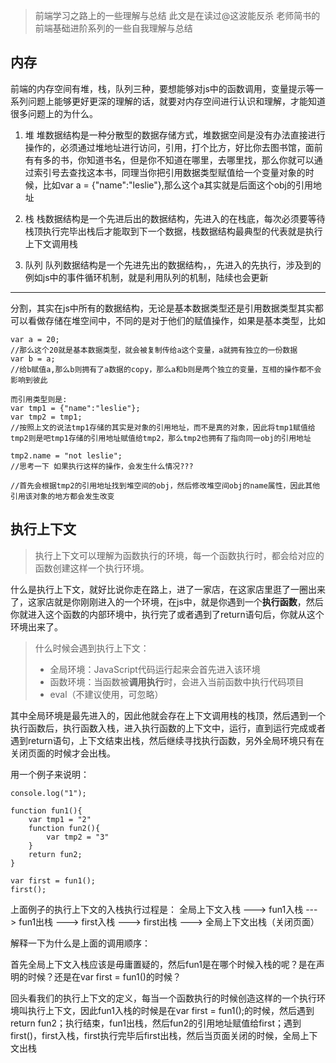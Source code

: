 > 前端学习之路上的一些理解与总结  此文是在读过@这波能反杀 老师简书的前端基础进阶系列的一些自我理解与总结


## 内存

前端的内存空间有堆，栈，队列三种，要想能够对js中的函数调用，变量提示等一系列问题上能够更好更深的理解的话，就要对内存空间进行认识和理解，才能知道很多问题上的为什么。

 1. 堆
    堆数据结构是一种分散型的数据存储方式，堆数据空间是没有办法直接进行操作的，必须通过堆地址进行访问，引用，打个比方，好比你去图书馆，面前有有多的书，你知道书名，但是你不知道在哪里，去哪里找，那么你就可以通过索引号去查找这本书，同理当你把引用数据类型赋值给一个变量对象的时候，比如var a = {"name":"leslie"},那么这个a其实就是后面这个obj的引用地址
    
 2. 栈
    栈数据结构是一个先进后出的数据结构，先进入的在栈底，每次必须要等待栈顶执行完毕出栈后才能取到下一个数据，栈数据结构最典型的代表就是执行上下文调用栈
    
 3. 队列
    队列数据结构是一个先进先出的数据结构，，先进入的先执行，涉及到的例如js中的事件循环机制，就是利用队列的机制，陆续也会更新
    
    


----------

分割，其实在js中所有的数据结构，无论是基本数据类型还是引用数据类型其实都可以看做存储在堆空间中，不同的是对于他们的赋值操作，如果是基本类型，比如 

```
var a = 20;
//那么这个20就是基本数据类型，就会被复制传给a这个变量，a就拥有独立的一份数据
var b = a;
//给b赋值a,那么b则拥有了a数据的copy，那么a和b则是两个独立的变量，互相的操作都不会影响到彼此

而引用类型则是:
var tmp1 = {"name":"leslie"};
var tmp2 = tmp1;
//按照上文的说法tmp1存储的其实是对象的引用地址，而不是真的对象，因此将tmp1赋值给tmp2则是吧tmp1存储的引用地址赋值给tmp2，那么tmp2也拥有了指向同一obj的引用地址

tmp2.name = "not leslie";
//思考一下 如果执行这样的操作，会发生什么情况???

//首先会根据tmp2的引用地址找到堆空间的obj，然后修改堆空间obj的name属性，因此其他引用该对象的地方都会发生改变
```



## 执行上下文

> 执行上下文可以理解为函数执行的环境，每一个函数执行时，都会给对应的函数创建这样一个执行环境。

什么是执行上下文，就好比说你走在路上，进了一家店，在这家店里逛了一圈出来了，这家店就是你刚刚进入的一个环境，在js中，就是你遇到一个**执行函数**，然后你就进入这个函数的内部环境中，执行完了或者遇到了return语句后，你就从这个环境出来了。

> 什么时候会遇到执行上下文：
> 
>  - 全局环境：JavaScript代码运行起来会首先进入该环境
>  - 函数环境：当函数被**调用执行**时，会进入当前函数中执行代码项目
>  - eval（不建议使用，可忽略）

其中全局环境是最先进入的，因此他就会存在上下文调用栈的栈顶，然后遇到一个执行函数后，执行函数入栈，进入执行函数的上下文中，运行，直到运行完成或者遇到return语句，上下文结束出栈，然后继续寻找执行函数，另外全局环境只有在关闭页面的时候才会出栈。

用一个例子来说明：

```
console.log("1");

function fun1(){
    var tmp1 = "2"
    function fun2(){
        var tmp2 = "3"
    }
    return fun2;
}

var first = fun1();
first();
```

上面例子的执行上下文的入栈执行过程是：
全局上下文入栈 ---> fun1入栈 ---> fun1出栈 ---> first入栈 ---> first出栈 ---> 全局上下文出栈（关闭页面）

解释一下为什么是上面的调用顺序：

首先全局上下文入栈应该是毋庸置疑的，然后fun1是在哪个时候入栈的呢？是在声明的时候？还是在var first  = fun1()的时候？


回头看我们的执行上下文的定义，每当一个函数执行的时候创造这样的一个执行环境叫执行上下文，因此fun1入栈的时候是在var first = fun1();的时候，然后遇到return fun2；执行结束，fun1出栈，然后fun2的引用地址赋值给first；遇到first()，first入栈，first执行完毕后first出栈，然后当页面关闭的时候，全局上下文出栈